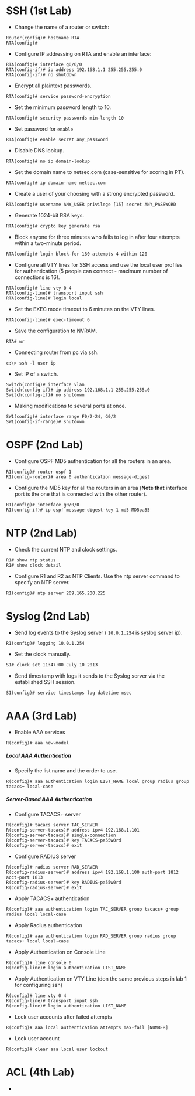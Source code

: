 # SSH (1st Lab)
- Change the name of a router or switch: 
```
Router(config)# hostname RTA
RTA(config)#
```
- Configure IP addressing on RTA and enable an interface:
```
RTA(config)# interface g0/0/0 
RTA(config-if)# ip address 192.168.1.1 255.255.255.0
RTA(config-if)# no shutdown
```
- Encrypt all plaintext passwords.
```
RTA(config)# service password-encryption
```
-   Set the minimum password length to 10.
```
RTA(config)# security passwords min-length 10
```
- Set password for `enable`
```
RTA(config)# enable secret any_password
```
- Disable DNS lookup.
```
RTA(config)# no ip domain-lookup
```
- Set the domain name to netsec.com (case-sensitive for scoring in PT).
```
RTA(config)# ip domain-name netsec.com
```
-   Create a user of your choosing with a strong encrypted password.
```
RTA(config)# username ANY_USER privilege [15] secret ANY_PASSWORD
```
- Generate 1024-bit RSA keys.
```
RTA(config)# crypto key generate rsa
```
-  Block anyone for three minutes who fails to log in after four attempts within a two-minute period.
```
RTA(config)# login block-for 180 attempts 4 within 120
```
- Configure all VTY lines for SSH access and use the local user profiles for authentication (5 people can connect - maximum number of connections is 16).
```
RTA(config)# line vty 0 4
RTA(config-line)# transport input ssh
RTA(config-line)# login local
```
- Set the EXEC mode timeout to 6 minutes on the VTY lines.
```
RTA(config-line)# exec-timeout 6
```
- Save the configuration to NVRAM.
```
RTA# wr
```
- Connecting router from pc via ssh.
```
c:\> ssh -l user ip
```
- Set IP of a switch.
```
Switch(config)# interface vlan
Switch(config-if)# ip address 192.168.1.1 255.255.255.0
Switch(config-if)# no shutdown
```
- Making modifications to several ports at once.
```
SW1(config)# interface range F0/2-24, G0/2
SW1(config-if-range)# shutdown 
```
# OSPF (2nd Lab)
- Configure OSPF MD5 authentication for all the routers in an area.
```
R1(config)# router ospf 1
R1(config-router)# area 0 authentication message-digest
```
- Configure the MD5 key for all the routers in an area (**Note that** interface port is the one that is connected with the other router).
```
R1(config)# interface g0/0/0
R1(config-if)# ip ospf message-digest-key 1 md5 MD5pa55
```
# NTP (2nd Lab)
- Check the current NTP and clock settings.
```
R1# show ntp status
R1# show clock detail
```
- Configure R1 and R2 as NTP Clients. Use the ntp server command to specify an NTP server.
```
R1(config)# ntp server 209.165.200.225
```
# Syslog (2nd Lab)
- Send log events to the Syslog server ( `10.0.1.254` is syslog server ip).
```
R1(config)# logging 10.0.1.254
```
- Set the clock manually.
```
S1# clock set 11:47:00 July 10 2013
```
- Send timestamp with logs it sends to the Syslog server via the established SSH session.
```
S1(config)# service timestamps log datetime msec
```
# AAA (3rd Lab)
- Enable AAA services
```
R(config)# aaa new-model
```
##### Local AAA Authentication
- Specify the list name and the order to use.
```
R(config)# aaa authentication login LIST_NAME local group radius group tacacs+ local-case
```
##### Server-Based AAA Authentication
- Configure TACACS+ server
```
R(config)# tacacs server TAC_SERVER
R(config-server-tacacs)# address ipv4 192.168.1.101
R(config-server-tacacs)# single-connection
R(config-server-tacacs)# key TACACS-pa55w0rd
R(config-server-tacacs)# exit
```
- Configure RADIUS server
```
R(config)# radius server RAD_SERVER
R(config-radius-server)# address ipv4 192.168.1.100 auth-port 1812 acct-port 1813
R(config-radius-server)# key RADIUS-pa55w0rd
R(config-radius-server)# exit
```
- Apply TACACS+ authentication
```
R(config)# aaa authentication login TAC_SERVER group tacacs+ group radius local local-case
```
- Apply Radius authentication
```
R(config)# aaa authentication login RAD_SERVER group radius group tacacs+ local local-case
```
- Apply Authentication on Console Line
```
R(config)# line console 0
R(config-line)# login authentication LIST_NAME
```
- Apply Authentication on VTY Line (don the same previous steps in lab 1 for configuring ssh)
```
R(config)# line vty 0 4
R(config-line)# transport input ssh
R(config-line)# login authentication LIST_NAME
```
- Lock user accounts after failed attempts
```
R(config)# aaa local authentication attempts max-fail [NUMBER]
```
- Lock user account
```
R(config)# clear aaa local user lockout
```
# ACL (4th Lab)
- 